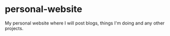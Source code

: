 # personal-website
My personal website where I will post blogs, things I'm doing and any other projects.

